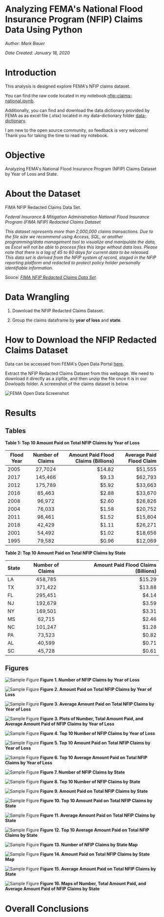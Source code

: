 # Analyzing FEMA's National Flood Insurance Program (NFIP) Claims Data Using Python

*Author: Mark Bauer*

*Date Created: January 18, 2020*


# Introduction  

This analysis is designed explore FEMA's NFIP claims dataset.

You can find the raw code located in my notebook [nfip-claims-national.ipynb](https://github.com/mebauer/fema-nfip-claims/blob/master/nfip-claims-national/nfip-claims-national.ipynb).

Additionally, you can find and download the data dictionary provided by FEMA as as excel file (.xlsx) located in my data-dictionary folder [data-dictionary](https://github.com/mebauer/fema-nfip-claims/tree/master/nfip-claims-national/data-dictionary).

I am new to the open source community, so feedback is very welcome! Thank you for taking the time to read my notebook.


# Objective

Analyzing FEMA's National Flood Insurance Program (NFIP) Claims Dataset by Year of Loss and State.


# About the Dataset

FIMA NFIP Redacted Claims Data Set.

*Federal Insurance & Mitigation Administration National Flood Insurance Program (FIMA NFIP) Redacted Claims Dataset*

*This dataset represents more than 2,000,000 claims transactions. Due to the file size we recommend using Access, SQL, or another programming/data management tool to visualize and manipulate the data, as Excel will not be able to process files this large without data loss. Please note that there is a lag of 45 to 60 days for current data to be released. This data set is derived from the NFIP system of record, staged in the NFIP reporting platform and redacted to protect policy holder personally identifiable information.*

Souce: [*FIMA NFIP Redacted Claims Data Set*](https://www.fema.gov/media-library/assets/documents/180374). 


# Data Wrangling

1. Download the NFIP Redacted Claims Dataset.

2. Group the claims dataframe by **year of loss** and **state**. 


# How to Download the NFIP Redacted Claims Dataset

Data can be accessed from FEMA's Open Data Portal [here](https://www.fema.gov/media-library/assets/documents/180374).

Extract the NFIP Redacted Claims Dataset from this webpage. We need to download it directly as a zipfile, and then unzip the file once it is in our Dowloads folder. A screenshot of the claims dataset is below.

![FEMA Open Data Screenshot](images/fema-opendata-011820.png)


# Results

## Tables

**Table 1: Top 10 Amount Paid on Total NFIP Claims by Year of Loss**

| Flood Year    | Number of Claims | Amount Paid Flood Claims (Billions) | Average Paid Flood Claim
| ------------- |:-------------:| -----:| -----:|
| 2005 | 27,7024 | $14.82 | $51,555
| 2017 | 145,466 |  $9.13 | $62,793
| 2012 | 175,789 |  $5.92 | $33,663
| 2016 |  85,463 |  $2.88 | $33,670
| 2008 |  96,972 |  $2.60 | $26,826
| 2004 |  76,033 |  $1.58 | $20,752
| 2011 |  96,461 |  $1.52 | $15,804 
| 2018 |  42,429 |  $1.11 | $26,271
| 2001 |  54,492 |  $1.02 | $18,656
| 1995 |  79,582 |  $0.96 | $12,069


**Table 2: Top 10 Amount Paid on Total NFIP Claims by State**

| State    | Number of Claims | Amount Paid Flood Claims (Billions)
| ------------- |:-------------:| -----:|
| LA | 458,785 | $15.29
| TX | 371,422 | $13.88 
| FL | 295,451 |  $4.14 
| NJ | 192,679 |  $3.59
| NY | 169,501 |  $3.31 
| MS |  62,715 |  $2.46 
| NC | 101,247 |  $1.28 
| PA |  73,523 |  $0.82 
| AL |  40,599 |  $0.71 
| SC |  45,728 |  $0.61 


## Figures

![Sample Figure](figures/nfip-claims-by-year-count.png)
**Figure 1. Number of NFIP Claims by Year of Loss**


![Sample Figure](figures/nfip-claims-by-year-amount.png)
**Figure 2. Amount Paid on Total NFIP Claims by Year of Loss**


![Sample Figure](figures/nfip-claims-by-year-average.png)
**Figure 3. Average Amount Paid on Total NFIP Claims by Year of Loss**


![Sample Figure](figures/nfip-claims-by-year-subplots.png)
**Figure 3. Plots of Number, Total Amount Paid, and Average Amount Paid of NFIP Claims by Year of Loss**


![Sample Figure](figures/nfip-claims-by-year-count-top10.png)
**Figure 4. Top 10 Number of NFIP Claims by Year of Loss**


![Sample Figure](figures/nfip-claims-by-year-amount-top10.png)
**Figure 5. Top 10 Amount Paid on Total NFIP Claims by Year of Loss**


![Sample Figure](figures/nfip-claims-by-year-average-top10.png)
**Figure 6. Top 10 Average Amount Paid on Total NFIP Claims by Year of Loss**


![Sample Figure](figures/nfip-claims-by-state-count.png)
**Figure 7. Number of NFIP Claims by State**


![Sample Figure](figures/nfip-claims-by-state-count-top10.png)
**Figure 8. Top 10 Number of NFIP Claims by State**


![Sample Figure](figures/nfip-claims-by-state-amount.png)
**Figure 9. Amount Paid on Total NFIP Claims by State**


![Sample Figure](figures/nfip-claims-by-state-amount-top10.png)
**Figure 10. Top 10 Amount Paid on Total NFIP Claims by State**


![Sample Figure](figures/nfip-claims-by-state-amount-average.png)
**Figure 11. Average Amount Paid on Total NFIP Claims by State**


![Sample Figure](figures/nfip-claims-by-state-amount-average-top10.png)
**Figure 12. Top 10 Average Amount Paid on Total NFIP Claims by State**


![Sample Figure](figures/claims-count-map.png)
**Figure 13. Number of NFIP Claims by State Map**


![Sample Figure](figures/claims-paid-amount-map.png)
**Figure 14. Amount Paid on Total NFIP Claims by State Map**


![Sample Figure](figures/claims-paid-amount-average-map.png)
**Figure 15. Average Amount Paid on Total NFIP Claims by State**


![Sample Figure](figures/nfip-claims-by-state-maps.png)
**Figure 16. Maps of Number, Total Amount Paid, and Average Amount Paid of NFIP Claims by State**






# Overall Conclusions


